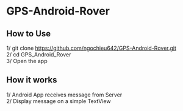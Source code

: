 # GPS-Android-Rover

## How to Use
1/ git clone https://github.com/ngochieu642/GPS-Android-Rover.git <br/>
2/ cd GPS_Android_Rover <br/>
3/ Open the app<br/>

## How it works
1/ Android App receives message from Server<br/>
2/ Display message on a simple TextView<br/>
